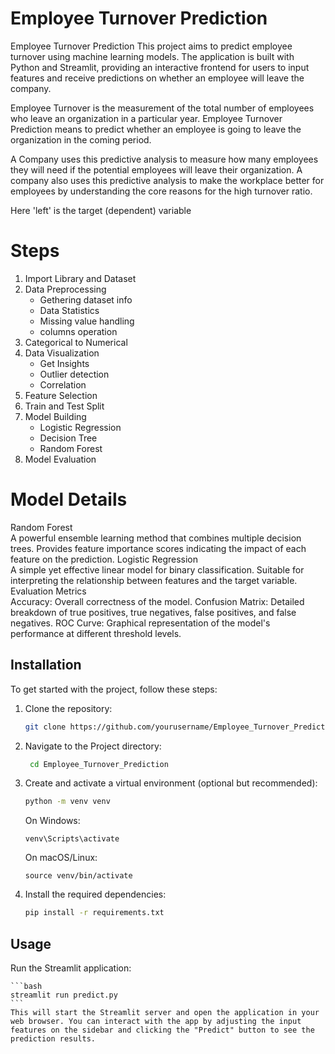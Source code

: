 # Employee Turnover Prediction
Employee Turnover Prediction
This project aims to predict employee turnover using machine learning models. The application is built with Python and Streamlit, providing an interactive frontend for users to input features and receive predictions on whether an employee will leave the company.<br>

Employee Turnover is the measurement of the total number of employees who leave an organization in a particular year. Employee Turnover Prediction means to predict whether an employee is going to leave the organization in the coming period.<br>

A Company uses this predictive analysis to measure how many employees they will need if the potential employees will leave their organization. A company also uses this predictive analysis to make the workplace better for employees by understanding the core reasons for the high turnover ratio.<br>

Here 'left' is the target (dependent) variable <br>

# Steps

1. Import Library and Dataset
2. Data Preprocessing
    - Gethering dataset info
    - Data Statistics
    - Missing value handling 
    - columns operation
3. Categorical to Numerical 
4. Data Visualization
    - Get Insights
    - Outlier detection
    - Correlation 
5. Feature Selection
6. Train and Test Split
7. Model Building
    - Logistic Regression
    - Decision Tree
    - Random Forest
8. Model Evaluation

# Model Details
Random Forest<br>
A powerful ensemble learning method that combines multiple decision trees.
Provides feature importance scores indicating the impact of each feature on the prediction.
Logistic Regression<br>
A simple yet effective linear model for binary classification.
Suitable for interpreting the relationship between features and the target variable.
Evaluation Metrics<br>
Accuracy: Overall correctness of the model.
Confusion Matrix: Detailed breakdown of true positives, true negatives, false positives, and false negatives.
ROC Curve: Graphical representation of the model's performance at different threshold levels.

## Installation

To get started with the project, follow these steps:

1. Clone the repository:
  
  
    ```bash
    git clone https://github.com/yourusername/Employee_Turnover_Prediction.git
    ```
    
2. Navigate to the Project directory:
   ```bash
    cd Employee_Turnover_Prediction
    ```
3. Create and activate a virtual environment (optional but recommended):

    ```bash
    python -m venv venv
    ```
    
     On Windows:
             
       venv\Scripts\activate
      
     On macOS/Linux:
   
       source venv/bin/activate

4. Install the required dependencies:
   
    ```bash
    pip install -r requirements.txt
    ```
## Usage

 Run the Streamlit application:
 
    ```bash
    streamlit run predict.py
    ```
    This will start the Streamlit server and open the application in your web browser. You can interact with the app by adjusting the input features on the sidebar and clicking the "Predict" button to see the prediction results.